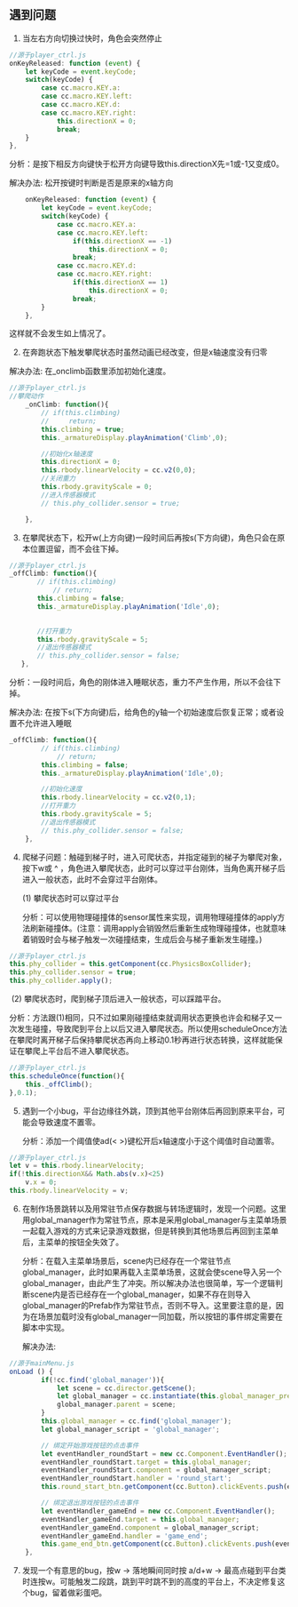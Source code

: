 ## 遇到问题

1. 当左右方向切换过快时，角色会突然停止

```js
//源于player_ctrl.js
onKeyReleased: function (event) {
    let keyCode = event.keyCode;
    switch(keyCode) {
        case cc.macro.KEY.a:
        case cc.macro.KEY.left:
        case cc.macro.KEY.d:
        case cc.macro.KEY.right:
            this.directionX = 0;
            break;  
    }
},
```

分析：是按下相反方向键快于松开方向键导致this.directionX先=1或-1又变成0。

解决办法: 松开按键时判断是否是原来的x轴方向

```js
    onKeyReleased: function (event) {
        let keyCode = event.keyCode;
        switch(keyCode) {
            case cc.macro.KEY.a:
            case cc.macro.KEY.left:
                if(this.directionX == -1)
                    this.directionX = 0;
                break;
            case cc.macro.KEY.d:
            case cc.macro.KEY.right:
                if(this.directionX == 1)
                    this.directionX = 0;
                break;  
        }
    },
```

这样就不会发生如上情况了。

2. 在奔跑状态下触发攀爬状态时虽然动画已经改变，但是x轴速度没有归零

解决办法: 在_onclimb函数里添加初始化速度。

```js
//源于player_ctrl.js
//攀爬动作
    _onClimb: function(){
        // if(this.climbing)
        //     return;
        this.climbing = true;
        this._armatureDisplay.playAnimation('Climb',0);

        //初始化x轴速度
        this.directionX = 0;
        this.rbody.linearVelocity = cc.v2(0,0);
        //关闭重力
        this.rbody.gravityScale = 0;
        //进入传感器模式
        // this.phy_collider.sensor = true;

    },
```

3. 在攀爬状态下，松开w(上方向键)一段时间后再按s(下方向键)，角色只会在原本位置逗留，而不会往下掉。

 ```js
//源于player_ctrl.js
_offClimb: function(){
        // if(this.climbing)
            // return;
        this.climbing = false;
        this._armatureDisplay.playAnimation('Idle',0);

        
        //打开重力
        this.rbody.gravityScale = 5;
        //退出传感器模式
        // this.phy_collider.sensor = false;
    },
 ```



分析：一段时间后，角色的刚体进入睡眠状态，重力不产生作用，所以不会往下掉。

解决办法: 在按下s(下方向键)后，给角色的y轴一个初始速度后恢复正常；或者设置不允许进入睡眠

```js
_offClimb: function(){
        // if(this.climbing)
            // return;
        this.climbing = false;
        this._armatureDisplay.playAnimation('Idle',0);

        //初始化速度
        this.rbody.linearVelocity = cc.v2(0,1);
        //打开重力
        this.rbody.gravityScale = 5;
        //退出传感器模式
        // this.phy_collider.sensor = false;
    },
```

4. 爬梯子问题：触碰到梯子时，进入可爬状态，并指定碰到的梯子为攀爬对象，按下w或 ^ ，角色进入攀爬状态，此时可以穿过平台刚体，当角色离开梯子后进入一般状态，此时不会穿过平台刚体。

   (1) 攀爬状态时可以穿过平台

   分析：可以使用物理碰撞体的sensor属性来实现，调用物理碰撞体的apply方法刷新碰撞体。(注意：调用apply会销毁然后重新生成物理碰撞体，也就意味着销毁时会与梯子触发一次碰撞结束，生成后会与梯子重新发生碰撞。)

```js
//源于player_ctrl.js
this.phy_collider = this.getComponent(cc.PhysicsBoxCollider);
this.phy_collider.sensor = true;
this.phy_collider.apply();
```

​	(2) 攀爬状态时，爬到梯子顶后进入一般状态，可以踩踏平台。

​	分析：方法跟(1)相同，只不过如果刚碰撞结束就调用状态更换也许会和梯子又一次发生碰撞，导致爬到平台上以后又进入攀爬状态。所以使用scheduleOnce方法在攀爬时离开梯子后保持攀爬状态再向上移动0.1秒再进行状态转换，这样就能保证在攀爬上平台后不进入攀爬状态。

```js
//源于player_ctrl.js
this.scheduleOnce(function(){
	this._offClimb();
},0.1);
```

5. 遇到一个小bug，平台边缘往外跳，顶到其他平台刚体后再回到原来平台，可能会导致速度不置零。

   

   分析：添加一个阈值使ad(< >)键松开后x轴速度小于这个阈值时自动置零。

```js
//源于player_ctrl.js
let v = this.rbody.linearVelocity;
if(!this.directionX&& Math.abs(v.x)<25)
    v.x = 0;
this.rbody.linearVelocity = v;
```

6. 在制作场景跳转以及用常驻节点保存数据与转场逻辑时，发现一个问题。这里用global_manager作为常驻节点，原本是采用global_manager与主菜单场景一起载入游戏的方式来记录游戏数据，但是转换到其他场景后再回到主菜单后，主菜单的按钮全失效了。

   分析：在载入主菜单场景后，scene内已经存在一个常驻节点global_manager，此时如果再载入主菜单场景，这就会使scene导入另一个global_manager，由此产生了冲突。所以解决办法也很简单，写一个逻辑判断scene内是否已经存在一个global_manager，如果不存在则导入global_manager的Prefab作为常驻节点，否则不导入。这里要注意的是，因为在场景加载时没有global_manager一同加载，所以按钮的事件绑定需要在脚本中实现。

   解决办法:

```js
//源于mainMenu.js
onLoad () {
        if(!cc.find('global_manager')){
            let scene = cc.director.getScene();
            let global_manager = cc.instantiate(this.global_manager_prefab);
            global_manager.parent = scene;
        }
        this.global_manager = cc.find('global_manager');
        let global_manager_script = 'global_manager';

    	// 绑定开始游戏按钮的点击事件
        let eventHandler_roundStart = new cc.Component.EventHandler();
        eventHandler_roundStart.target = this.global_manager;
        eventHandler_roundStart.component = global_manager_script;
        eventHandler_roundStart.handler = 'round_start';
        this.round_start_btn.getComponent(cc.Button).clickEvents.push(eventHandler_roundStart);

    	// 绑定退出游戏按钮的点击事件
        let eventHandler_gameEnd = new cc.Component.EventHandler();
        eventHandler_gameEnd.target = this.global_manager;
        eventHandler_gameEnd.component = global_manager_script;
        eventHandler_gameEnd.handler = 'game_end';
        this.game_end_btn.getComponent(cc.Button).clickEvents.push(eventHandler_gameEnd);
    },
```

7. 发现一个有意思的bug，按w -> 落地瞬间同时按 a/d+w -> 最高点碰到平台类时连按w。可能触发二段跳，跳到平时跳不到的高度的平台上，不决定修复这个bug，留着做彩蛋吧。